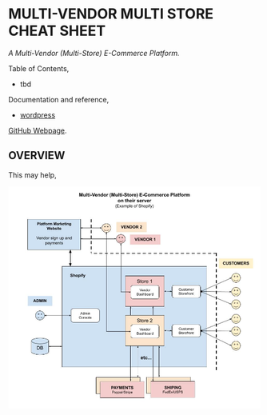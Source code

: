 # MULTI-VENDOR MULTI STORE CHEAT SHEET

_A Multi-Vendor (Multi-Store) E-Commerce Platform._

Table of Contents,

* tbd

Documentation and reference,

* [wordpress](https://github.com/JeffDeCola/my-cheat-sheets/tree/master/software/service-architectures/software-as-a-service/wordpress-cheat-sheet)

[GitHub Webpage](https://jeffdecola.github.io/my-cheat-sheets/).

## OVERVIEW

This may help,

![IMAGE - multi-vendor-multi-store.jpg - IMAGE](docs/pics/multi-vendor-multi-store.jpg)
